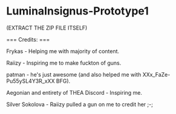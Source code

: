 # LuminaInsignus-Prototype1

(EXTRACT THE ZIP FILE ITSELF)

=== Credits: ===

Frykas - Helping me with majority of content. 

Raiizy - Inspiring me to make fuckton of guns.

patman - he's just awesome (and also helped me with XXx_FaZe-Pu55ySL4Y3R_xXX BFG).

Aegonian and entirety of THEA Discord - Inspiring me.

Silver Sokolova - Raiizy pulled a gun on me to credit her ;-;
